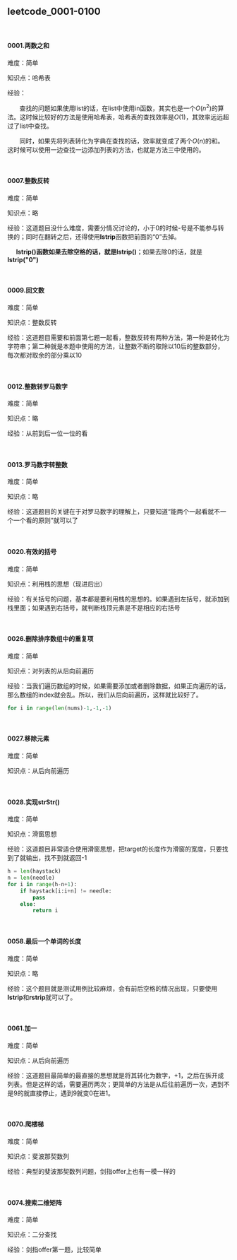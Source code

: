 ## leetcode_0001-0100

<br/>

#### 0001.两数之和

难度：简单

知识点：哈希表

经验：

&#160; &#160; &#160; &#160;查找的问题如果使用list的话，在list中使用in函数，其实也是一个$O(n^2)$的算法。这时候比较好的方法是使用哈希表，哈希表的查找效率是$O(1)$，其效率远远超过了list中查找。

&#160; &#160; &#160; &#160;同时，如果先将列表转化为字典在查找的话，效率就变成了两个$O(n)$的和。这时候可以使用一边查找一边添加列表的方法，也就是方法三中使用的。

<br/>

#### 0007.整数反转

难度：简单

知识点：略

经验：这道题目没什么难度，需要分情况讨论的，小于0的时候-号是不能参与转换的；同时在翻转之后，还得使用**lstrip**函数把前面的“0”去掉。

 &#160; &#160; &#160;**lstrip()**函数如果去除空格的话，就是**lstrip()**；如果去除0的话，就是**lstrip("0")**

<br/>

#### 0009.回文数

难度：简单

知识点：整数反转

经验：这道题目需要和前面第七题一起看，整数反转有两种方法，第一种是转化为字符串；第二种就是本题中使用的方法，让整数不断的取除以10后的整数部分，每次都对取余的部分乘以10

<br/>

#### 0012.整数转罗马数字

难度：简单

知识点：略

经验：从前到后一位一位的看

<br/>

#### 0013.罗马数字转整数

难度：简单

知识点：略

经验：这道题目的关键在于对罗马数字的理解上，只要知道“能两个一起看就不一个一个看的原则”就可以了

<br/>

#### 0020.有效的括号

难度：简单

知识点：利用栈的思想（现进后出）

经验：有关括号的问题，基本都是要利用栈的思想的。如果遇到左括号，就添加到栈里面；如果遇到右括号，就判断栈顶元素是不是相应的右括号

<br/>

#### 0026.删除排序数组中的重复项

难度：简单

知识点：对列表的从后向前遍历

经验：当我们遍历数组的时候，如果需要添加或者删除数据，如果正向遍历的话，那么数组的index就会乱。所以，我们从后向前遍历，这样就比较好了。

```python
for i in range(len(nums)-1,-1,-1)
```

<br/>

#### 0027.移除元素

难度：简单

知识点：从后向前遍历

<br/>

#### 0028.实现strStr()

难度：简单

知识点：滑窗思想

经验：这道题目非常适合使用滑窗思想，把target的长度作为滑窗的宽度，只要找到了就输出，找不到就返回-1

```python
h = len(haystack)
n = len(needle)
for i in range(h-n+1):
	if haystack[i:i+n] != needle:
		pass
	else:
		return i
```

<br/>

#### 0058.最后一个单词的长度

难度：简单

知识点：略

经验：这个题目就是测试用例比较麻烦，会有前后空格的情况出现，只要使用**lstrip**和**rstrip**就可以了。

<br/>

#### 0061.加一

难度：简单

知识点：从后向前遍历

经验：这道题目最简单的最直接的思想就是将其转化为数字，+1，之后在拆开成列表。但是这样的话，需要遍历两次；更简单的方法是从后往前遍历一次，遇到不是9的就直接停止，遇到9就变0在进1。

<br/>

#### 0070.爬楼梯

难度：简单

知识点：斐波那契数列

经验：典型的斐波那契数列问题，剑指offer上也有一模一样的

<br/>

#### 0074.搜索二维矩阵

难度：简单

知识点：二分查找

经验：剑指offer第一题，比较简单

